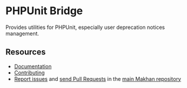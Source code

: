 PHPUnit Bridge
==============

Provides utilities for PHPUnit, especially user deprecation notices management.

Resources
---------

  * [Documentation](https://makhan.com/doc/current/components/phpunit_bridge.html)
  * [Contributing](https://makhan.com/doc/current/contributing/index.html)
  * [Report issues](https://github.com/makhan/makhan/issues) and
    [send Pull Requests](https://github.com/makhan/makhan/pulls)
    in the [main Makhan repository](https://github.com/makhan/makhan)
